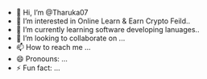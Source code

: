 - 👋 Hi, I’m @Tharuka07
- 👀 I’m interested in Online Learn & Earn Crypto Feild..
- 🌱 I’m currently learning software developing lanuages..
- 💞️ I’m looking to collaborate on ...
- 📫 How to reach me ...
- 😄 Pronouns: ...
- ⚡ Fun fact: ...

<!---
Tharuka07/Tharuka07 is a ✨ special ✨ repository because its `README.md` (this file) appears on your GitHub profile.
You can click the Preview link to take a look at your changes.
--->
